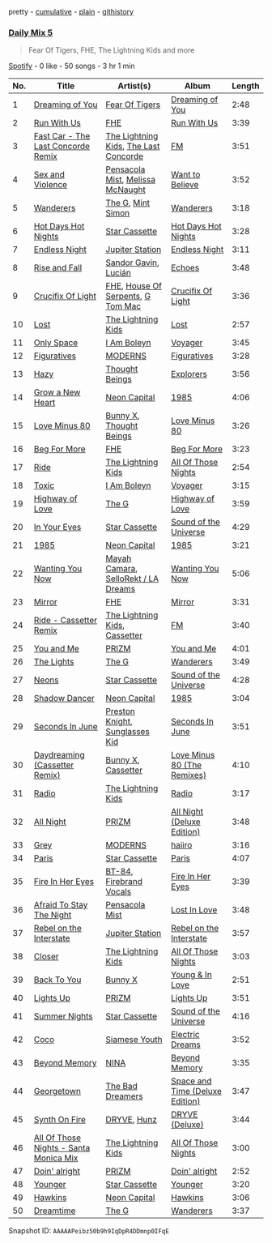 pretty - [cumulative](/playlists/cumulative/37i9dQZF1E35783e1v1tLq.md) - [plain](/playlists/plain/37i9dQZF1E35783e1v1tLq) - [githistory](https://github.githistory.xyz/mdn522/spotify-playlist-archive/blob/main/playlists/plain/37i9dQZF1E35783e1v1tLq)

### [Daily Mix 5](https://open.spotify.com/playlist/37i9dQZF1E35783e1v1tLq)

> Fear Of Tigers, FHE, The Lightning Kids and more

[Spotify](https://open.spotify.com/user/spotify) - 0 like - 50 songs - 3 hr 1 min

| No. | Title | Artist(s) | Album | Length |
|---|---|---|---|---|
| 1 | [Dreaming of You](https://open.spotify.com/track/34REHHPTETypnI128z3l8S) | [Fear Of Tigers](https://open.spotify.com/artist/2eMdch9qwgd4eJoU4Wgsuy) | [Dreaming of You](https://open.spotify.com/album/1V3uR8xKvuomIZ4BMdoVH6) | 2:48 |
| 2 | [Run With Us](https://open.spotify.com/track/29zFEqdFICWZmq0QYD4hyq) | [FHE](https://open.spotify.com/artist/343NN0x0NpJGNjwB52gJ5J) | [Run With Us](https://open.spotify.com/album/5I0uyI8XdjJLNF66jlC8nN) | 3:39 |
| 3 | [Fast Car \- The Last Concorde Remix](https://open.spotify.com/track/4WWBjuhUNzxiUw5uh55zCw) | [The Lightning Kids](https://open.spotify.com/artist/5swU5DPjch0LugnGOAmjgD), [The Last Concorde](https://open.spotify.com/artist/2KUatsujkauMbv3nhBQzbY) | [FM](https://open.spotify.com/album/2C9S3kCK5YUq5pQRW5ptbJ) | 3:51 |
| 4 | [Sex and Violence](https://open.spotify.com/track/3Pg0y1VlVhUu9GbvyXUV9o) | [Pensacola Mist](https://open.spotify.com/artist/0PbOtL7U3A3yfXRWZ5gjNB), [Melissa McNaught](https://open.spotify.com/artist/0lB4EXQZscnRSuIy8ENjcE) | [Want to Believe](https://open.spotify.com/album/5cw7hP5MakS23S27UZh0iu) | 3:52 |
| 5 | [Wanderers](https://open.spotify.com/track/3ZmNtoa1me9KilDTlcvwNq) | [The G](https://open.spotify.com/artist/6efaB8Z4oqKHAdrdf578jJ), [Mint Simon](https://open.spotify.com/artist/6CEtNCfXfEPpei0YBb0ZCh) | [Wanderers](https://open.spotify.com/album/77CsoFgj7Zu0bPwiKKv3pa) | 3:18 |
| 6 | [Hot Days Hot Nights](https://open.spotify.com/track/3Bo9SPdYvVZ7zoi2UzRckq) | [Star Cassette](https://open.spotify.com/artist/6MDOIbIoMU6Mwf90DzccQy) | [Hot Days Hot Nights](https://open.spotify.com/album/2HXN9n2JN179YM2HN2gETL) | 3:28 |
| 7 | [Endless Night](https://open.spotify.com/track/4BIkrsds3SDPA5afsF84M2) | [Jupiter Station](https://open.spotify.com/artist/3YzSTFCY3tfQSydfk0JfYE) | [Endless Night](https://open.spotify.com/album/1awk3pq0Tj3yv2mmJjgJEF) | 3:11 |
| 8 | [Rise and Fall](https://open.spotify.com/track/3HcJBHoLoRasX3mxHQtnWI) | [Sandor Gavin](https://open.spotify.com/artist/3WdYHvFVTB7OeUODdtrSfM), [Lucián](https://open.spotify.com/artist/2yggKjjRRkYhC1LBnw31JF) | [Echoes](https://open.spotify.com/album/1mpjNbYEuMK9cU0zFEPMKA) | 3:48 |
| 9 | [Crucifix Of Light](https://open.spotify.com/track/116u6JYJen3C5NmPDKTTUo) | [FHE](https://open.spotify.com/artist/343NN0x0NpJGNjwB52gJ5J), [House Of Serpents](https://open.spotify.com/artist/2OEyrT84yZKublGo1Ct8UI), [G Tom Mac](https://open.spotify.com/artist/0LmQJh7Klaxw546zRVaAMC) | [Crucifix Of Light](https://open.spotify.com/album/02mKSMIUzkpu7fswqR9QLq) | 3:36 |
| 10 | [Lost](https://open.spotify.com/track/1dzCUpLOsoaFnK3zDtjLCq) | [The Lightning Kids](https://open.spotify.com/artist/5swU5DPjch0LugnGOAmjgD) | [Lost](https://open.spotify.com/album/1hVM7kw8M3WjNNLhPyXS6S) | 2:57 |
| 11 | [Only Space](https://open.spotify.com/track/63VOwU3HFDDKlwqO7wIDYK) | [I Am Boleyn](https://open.spotify.com/artist/1tX2U6Uh4Iz8gowpGY5PUn) | [Voyager](https://open.spotify.com/album/2awe9zmy68d7Gzl1qBBuwo) | 3:45 |
| 12 | [Figuratives](https://open.spotify.com/track/5wJInZJJbCNBFf6u5SoQ7U) | [MODERNS](https://open.spotify.com/artist/11ixZj3J67XqAo6Tzn3vcf) | [Figuratives](https://open.spotify.com/album/4R83r8uqp3zKtTUB8GhCZE) | 3:28 |
| 13 | [Hazy](https://open.spotify.com/track/6pW3oStHbBcwhJYGJfnooT) | [Thought Beings](https://open.spotify.com/artist/6eKShdnViPdAIMQsayoXAA) | [Explorers](https://open.spotify.com/album/5j4AIKY1kvqYKQo8v4zEhZ) | 3:56 |
| 14 | [Grow a New Heart](https://open.spotify.com/track/6Fie7lLwPtS5e0HUkpLoms) | [Neon Capital](https://open.spotify.com/artist/7oat0qyfHf6VP8SnMwSN0J) | [1985](https://open.spotify.com/album/1XwgfPzzkiFkDa7YtfbXhV) | 4:06 |
| 15 | [Love Minus 80](https://open.spotify.com/track/5Dqew9aVTmcMzXOpB9f9Gx) | [Bunny X](https://open.spotify.com/artist/1Jm30qu7cd4QfXkJSoYL6y), [Thought Beings](https://open.spotify.com/artist/6eKShdnViPdAIMQsayoXAA) | [Love Minus 80](https://open.spotify.com/album/0D4LYaOVYjLXs2zjQlgQro) | 3:26 |
| 16 | [Beg For More](https://open.spotify.com/track/6DEsqinq33fSFFMj6MoEH3) | [FHE](https://open.spotify.com/artist/343NN0x0NpJGNjwB52gJ5J) | [Beg For More](https://open.spotify.com/album/2OMCroH113OoIxVbMUwtSY) | 3:23 |
| 17 | [Ride](https://open.spotify.com/track/46x3Ksb1NunvbFMMB3oqax) | [The Lightning Kids](https://open.spotify.com/artist/5swU5DPjch0LugnGOAmjgD) | [All Of Those Nights](https://open.spotify.com/album/1I4idqFg9UVl8rjL2mx4tU) | 2:54 |
| 18 | [Toxic](https://open.spotify.com/track/4QbuvUjQs5aGwkv8rfW4TK) | [I Am Boleyn](https://open.spotify.com/artist/1tX2U6Uh4Iz8gowpGY5PUn) | [Voyager](https://open.spotify.com/album/2awe9zmy68d7Gzl1qBBuwo) | 3:15 |
| 19 | [Highway of Love](https://open.spotify.com/track/2zJupUsgHrihfcCUNLHLMs) | [The G](https://open.spotify.com/artist/6efaB8Z4oqKHAdrdf578jJ) | [Highway of Love](https://open.spotify.com/album/5lRuXw1CnGDtnkRdHD202F) | 3:59 |
| 20 | [In Your Eyes](https://open.spotify.com/track/2IFsPBFQCsGem5nhc2SHdk) | [Star Cassette](https://open.spotify.com/artist/6MDOIbIoMU6Mwf90DzccQy) | [Sound of the Universe](https://open.spotify.com/album/4VNqxrJRnHWEdNEZ2sSPx2) | 4:29 |
| 21 | [1985](https://open.spotify.com/track/6pv2x43rNb9KtNvd6Tkftb) | [Neon Capital](https://open.spotify.com/artist/7oat0qyfHf6VP8SnMwSN0J) | [1985](https://open.spotify.com/album/1XwgfPzzkiFkDa7YtfbXhV) | 3:21 |
| 22 | [Wanting You Now](https://open.spotify.com/track/0jKQ7ob1JnmIlRPklywvdV) | [Mayah Camara](https://open.spotify.com/artist/4nwKlidWpjuPqmqdwvjyk6), [SelloRekt / LA Dreams](https://open.spotify.com/artist/5I4GhQs6SMqW1aqvrtqFoa) | [Wanting You Now](https://open.spotify.com/album/00z06HwERWyTEVkb5beS8M) | 5:06 |
| 23 | [Mirror](https://open.spotify.com/track/2xheooGXUlBMNcJD0pZb4K) | [FHE](https://open.spotify.com/artist/343NN0x0NpJGNjwB52gJ5J) | [Mirror](https://open.spotify.com/album/02IODRqt7vIbWhn5MnuSCg) | 3:31 |
| 24 | [Ride \- Cassetter Remix](https://open.spotify.com/track/3nCFIwlHXwuLSSMJ6XasLK) | [The Lightning Kids](https://open.spotify.com/artist/5swU5DPjch0LugnGOAmjgD), [Cassetter](https://open.spotify.com/artist/6rzOP8pWzUuXlniCGCtrcE) | [FM](https://open.spotify.com/album/2C9S3kCK5YUq5pQRW5ptbJ) | 3:40 |
| 25 | [You and Me](https://open.spotify.com/track/7BZowxNdC2vdSOdQyo50vM) | [PRIZM](https://open.spotify.com/artist/0elWefATNt1GKkpPX2L5bo) | [You and Me](https://open.spotify.com/album/4g2cGJLfDvfN2dhWzgDwk3) | 4:01 |
| 26 | [The Lights](https://open.spotify.com/track/4q8pqeaJhBdXUiEfnQBwYX) | [The G](https://open.spotify.com/artist/6efaB8Z4oqKHAdrdf578jJ) | [Wanderers](https://open.spotify.com/album/77CsoFgj7Zu0bPwiKKv3pa) | 3:49 |
| 27 | [Neons](https://open.spotify.com/track/0b37q3gES2jYdXcJhsqWf9) | [Star Cassette](https://open.spotify.com/artist/6MDOIbIoMU6Mwf90DzccQy) | [Sound of the Universe](https://open.spotify.com/album/4VNqxrJRnHWEdNEZ2sSPx2) | 4:28 |
| 28 | [Shadow Dancer](https://open.spotify.com/track/4H6kIWoib7wJ8FALSKySbG) | [Neon Capital](https://open.spotify.com/artist/7oat0qyfHf6VP8SnMwSN0J) | [1985](https://open.spotify.com/album/1XwgfPzzkiFkDa7YtfbXhV) | 3:04 |
| 29 | [Seconds In June](https://open.spotify.com/track/5rnrmNHNvctOqLKP2hyVaf) | [Preston Knight](https://open.spotify.com/artist/3Y4jOIxBAW7KfdVXgV7jEQ), [Sunglasses Kid](https://open.spotify.com/artist/0jn6ofLtVkXpuH2mmV8J82) | [Seconds In June](https://open.spotify.com/album/5j4jV4TzZgXCNnTmtpTT5g) | 3:51 |
| 30 | [Daydreaming \(Cassetter Remix\)](https://open.spotify.com/track/6wyfdeoRyijkN237jaJBcE) | [Bunny X](https://open.spotify.com/artist/1Jm30qu7cd4QfXkJSoYL6y), [Cassetter](https://open.spotify.com/artist/6rzOP8pWzUuXlniCGCtrcE) | [Love Minus 80 \(The Remixes\)](https://open.spotify.com/album/54iWhcQMC6kYqbvD3Jsqgf) | 4:10 |
| 31 | [Radio](https://open.spotify.com/track/2NTQdXcnqAaYcCrFxUxctG) | [The Lightning Kids](https://open.spotify.com/artist/5swU5DPjch0LugnGOAmjgD) | [Radio](https://open.spotify.com/album/3ARHnPfFPTuW0T5ngfqMKq) | 3:17 |
| 32 | [All Night](https://open.spotify.com/track/2LpkqWPeXviNcZdWUMrmWz) | [PRIZM](https://open.spotify.com/artist/0elWefATNt1GKkpPX2L5bo) | [All Night \(Deluxe Edition\)](https://open.spotify.com/album/10XsGcPLT5yXbGQEpziLOR) | 3:48 |
| 33 | [Grey](https://open.spotify.com/track/0GpryCaCO3TSj3p2b608OQ) | [MODERNS](https://open.spotify.com/artist/11ixZj3J67XqAo6Tzn3vcf) | [haiiro](https://open.spotify.com/album/5S4K9hOe2AJAHI14isrrA8) | 3:16 |
| 34 | [Paris](https://open.spotify.com/track/0oMAI809OzwHzYjkra8kfl) | [Star Cassette](https://open.spotify.com/artist/6MDOIbIoMU6Mwf90DzccQy) | [Paris](https://open.spotify.com/album/71j7c02XeiEoGF2eHsuyts) | 4:07 |
| 35 | [Fire In Her Eyes](https://open.spotify.com/track/2gWo5bUOPAsd83vG2PsDfL) | [BT\-84](https://open.spotify.com/artist/3jbsivQ3WsTvLLCi2v48uf), [Firebrand Vocals](https://open.spotify.com/artist/2f4R6qD2EQQj036VfPb9Ps) | [Fire In Her Eyes](https://open.spotify.com/album/5AFdUpc4xzl3IAg1d6fjnl) | 3:39 |
| 36 | [Afraid To Stay The Night](https://open.spotify.com/track/48KHEdwHTfVADXWzWTVVUI) | [Pensacola Mist](https://open.spotify.com/artist/0PbOtL7U3A3yfXRWZ5gjNB) | [Lost In Love](https://open.spotify.com/album/5D1O2KbAsMoaQoPvsYhTKE) | 3:48 |
| 37 | [Rebel on the Interstate](https://open.spotify.com/track/2COyDJJYivqYXVIwciEvB8) | [Jupiter Station](https://open.spotify.com/artist/3YzSTFCY3tfQSydfk0JfYE) | [Rebel on the Interstate](https://open.spotify.com/album/6YJknf9rmKbB1a5dBg26UA) | 3:57 |
| 38 | [Closer](https://open.spotify.com/track/6OPqGXurwDNakGrZacs84m) | [The Lightning Kids](https://open.spotify.com/artist/5swU5DPjch0LugnGOAmjgD) | [All Of Those Nights](https://open.spotify.com/album/1I4idqFg9UVl8rjL2mx4tU) | 3:03 |
| 39 | [Back To You](https://open.spotify.com/track/4a4rTlWI6luNFoop3VWSVU) | [Bunny X](https://open.spotify.com/artist/1Jm30qu7cd4QfXkJSoYL6y) | [Young & In Love](https://open.spotify.com/album/4ZAuLKF7KjeaodKtsiOOXE) | 2:51 |
| 40 | [Lights Up](https://open.spotify.com/track/0UesWT6T8NwBSwAYhRaeEU) | [PRIZM](https://open.spotify.com/artist/0elWefATNt1GKkpPX2L5bo) | [Lights Up](https://open.spotify.com/album/20AOkUNWoO6slYkaB4iO07) | 3:51 |
| 41 | [Summer Nights](https://open.spotify.com/track/51sOgKqIwXDNiQRyVKjTjY) | [Star Cassette](https://open.spotify.com/artist/6MDOIbIoMU6Mwf90DzccQy) | [Sound of the Universe](https://open.spotify.com/album/4VNqxrJRnHWEdNEZ2sSPx2) | 4:16 |
| 42 | [Coco](https://open.spotify.com/track/5Dg7xffxFbW9J9gwpzYtn2) | [Siamese Youth](https://open.spotify.com/artist/4aolnmP2EYl4MsselyDVqw) | [Electric Dreams](https://open.spotify.com/album/1E7IaJhJ7z7Vu87D8q3dRP) | 3:52 |
| 43 | [Beyond Memory](https://open.spotify.com/track/7zmbtfKgZMTQ1GlqBno5T5) | [NINA](https://open.spotify.com/artist/31KAV0Dg1UNmnfSmvLT2XG) | [Beyond Memory](https://open.spotify.com/album/0KGWOAde97ZeOypR6kcLad) | 3:35 |
| 44 | [Georgetown](https://open.spotify.com/track/1LJXg27KpKvIWQCo1xGlia) | [The Bad Dreamers](https://open.spotify.com/artist/71Char2jLgXkG97fBjqNNY) | [Space and Time \(Deluxe Edition\)](https://open.spotify.com/album/6kHxPKAWHgv7wVaM2qcKlV) | 3:47 |
| 45 | [Synth On Fire](https://open.spotify.com/track/7grYyFAA6pkuP8r9aMI2AD) | [DRYVE](https://open.spotify.com/artist/56Adjcmdh6qICMhFUOuPER), [Hunz](https://open.spotify.com/artist/6Y8EHUFoN7EDFD9WoxAnMd) | [DRYVE \(Deluxe\)](https://open.spotify.com/album/6kbr4rW0WCxUB4up9sJNTu) | 3:44 |
| 46 | [All Of Those Nights \- Santa Monica Mix](https://open.spotify.com/track/2jiUP2i71ntl7AtpaZWQq9) | [The Lightning Kids](https://open.spotify.com/artist/5swU5DPjch0LugnGOAmjgD) | [All Of Those Nights](https://open.spotify.com/album/6CN845eG8cdeK4INBMBhpr) | 3:00 |
| 47 | [Doin' alright](https://open.spotify.com/track/5n129J9cFZiv46uVrR34yv) | [PRIZM](https://open.spotify.com/artist/0elWefATNt1GKkpPX2L5bo) | [Doin' alright](https://open.spotify.com/album/1dAdRfU3Ox6O6ESVgU9wah) | 2:52 |
| 48 | [Younger](https://open.spotify.com/track/4CEHXvlaCAhtn3T7LiB3JK) | [Star Cassette](https://open.spotify.com/artist/6MDOIbIoMU6Mwf90DzccQy) | [Younger](https://open.spotify.com/album/4AEpGAwrDZFq5QbsDFQjFT) | 3:20 |
| 49 | [Hawkins](https://open.spotify.com/track/1czA4JWu0epjg058rrMmOT) | [Neon Capital](https://open.spotify.com/artist/7oat0qyfHf6VP8SnMwSN0J) | [Hawkins](https://open.spotify.com/album/7fJdCcWibM7v888cdCtmNH) | 3:06 |
| 50 | [Dreamtime](https://open.spotify.com/track/2LT8KQ37BiPiXe5odDWoZQ) | [The G](https://open.spotify.com/artist/6efaB8Z4oqKHAdrdf578jJ) | [Wanderers](https://open.spotify.com/album/77CsoFgj7Zu0bPwiKKv3pa) | 3:37 |

Snapshot ID: `AAAAAPeibz50b9h9IqDpR4DDmnp0IFqE`
